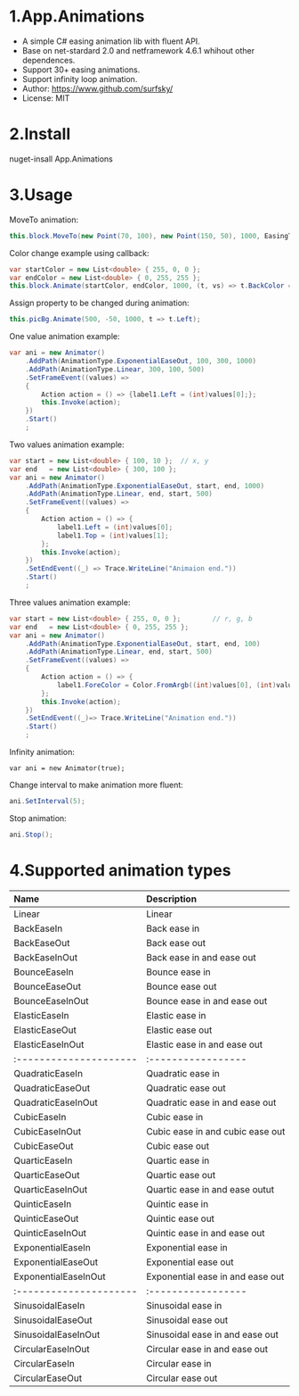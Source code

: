 # 1.App.Animations


- A simple C# easing animation lib with fluent API.
- Base on net-stardard 2.0 and netframework 4.6.1 whihout other dependences.
- Support 30+ easing animations.
- Support infinity loop animation.
- Author: https://www.github.com/surfsky/
- License: MIT


# 2.Install

nuget-insall App.Animations



# 3.Usage


MoveTo animation:
``` csharp
this.block.MoveTo(new Point(70, 100), new Point(150, 50), 1000, EasingType.Linear);     // use moveto extension to apply animation.
```

Color change example using callback:
``` csharp
var startColor = new List<double> { 255, 0, 0 };
var endColor = new List<double> { 0, 255, 255 };
this.block.Animate(startColor, endColor, 1000, (t, vs) => t.BackColor = ToColor(vs));   // use callback to modify property.
```

Assign property to be changed during animation:
``` csharp
this.picBg.Animate(500, -50, 1000, t => t.Left);                        // assign property to be modified during animatin.
```

One value animation example:
```csharp
var ani = new Animator()
    .AddPath(AnimationType.ExponentialEaseOut, 100, 300, 1000)
    .AddPath(AnimationType.Linear, 300, 100, 500)
    .SetFrameEvent((values) =>
    {
        Action action = () => {label1.Left = (int)values[0];};
        this.Invoke(action);
    })
    .Start()
    ;
```

Two values animation example:

```csharp
var start = new List<double> { 100, 10 };  // x, y
var end   = new List<double> { 300, 100 };
var ani = new Animator()
    .AddPath(AnimationType.ExponentialEaseOut, start, end, 1000)
    .AddPath(AnimationType.Linear, end, start, 500)
    .SetFrameEvent((values) => 
    {
        Action action = () => {
            label1.Left = (int)values[0];
            label1.Top = (int)values[1];
        };
        this.Invoke(action);
    })
    .SetEndEvent((_) => Trace.WriteLine("Animaion end."))
    .Start()
    ;
```


Three values animation example:

```csharp
var start = new List<double> { 255, 0, 0 };        // r, g, b
var end   = new List<double> { 0, 255, 255 };
var ani = new Animator()
    .AddPath(AnimationType.ExponentialEaseOut, start, end, 100)
    .AddPath(AnimationType.Linear, end, start, 500)
    .SetFrameEvent((values) =>
    {
        Action action = () => {
            label1.ForeColor = Color.FromArgb((int)values[0], (int)values[1], (int)values[2]);
        };
        this.Invoke(action);
    })
    .SetEndEvent((_)=> Trace.WriteLine("Animation end."))
    .Start()
    ;
```

Infinity animation:
```
var ani = new Animator(true);
```

Change interval to make animation more fluent:

```csharp
ani.SetInterval(5);

```

Stop animation:

```csharp
ani.Stop();

```

# 4.Supported animation types

| Name                 | Description
|:---------------------|:-----------------
| Linear               | Linear
| BackEaseIn           | Back ease in      
| BackEaseOut          | Back ease out     
| BackEaseInOut        | Back ease in and ease out   
| BounceEaseIn         | Bounce ease in    
| BounceEaseOut        | Bounce ease out   
| BounceEaseInOut      | Bounce ease in and ease out 
| ElasticEaseIn        | Elastic ease in    
| ElasticEaseOut       | Elastic ease out   
| ElasticEaseInOut     | Elastic ease in and ease out
|:---------------------|:-----------------
| QuadraticEaseIn      | Quadratic ease in     
| QuadraticEaseOut     | Quadratic ease out    
| QuadraticEaseInOut   | Quadratic ease in and ease out  
| CubicEaseIn          | Cubic ease in
| CubicEaseInOut       | Cubic ease in and cubic ease out
| CubicEaseOut         | Cubic ease out        
| QuarticEaseIn        | Quartic ease in       
| QuarticEaseOut       | Quartic ease out      
| QuarticEaseInOut     | Quartic ease in and ease outut    
| QuinticEaseIn        | Quintic ease in       
| QuinticEaseOut       | Quintic ease out      
| QuinticEaseInOut     | Quintic ease in and ease out    
| ExponentialEaseIn    | Exponential ease in   
| ExponentialEaseOut   | Exponential ease out  
| ExponentialEaseInOut | Exponential ease in and ease out
|:---------------------|:-----------------
| SinusoidalEaseIn     | Sinusoidal ease in    
| SinusoidalEaseOut    | Sinusoidal ease out   
| SinusoidalEaseInOut  | Sinusoidal ease in and ease out 
| CircularEaseInOut    | Circular ease in and ease out   
| CircularEaseIn       | Circular ease in      
| CircularEaseOut      | Circular ease out     

